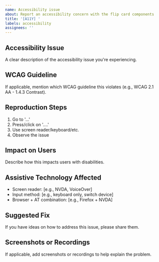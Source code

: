 ```yaml
---
name: Accessibility issue
about: Report an accessibility concern with the flip card components
title: '[A11Y] '
labels: accessibility
assignees: ''
---
```


## Accessibility Issue
A clear description of the accessibility issue you're experiencing.

## WCAG Guideline
If applicable, mention which WCAG guideline this violates (e.g., WCAG 2.1 AA - 1.4.3 Contrast).

## Reproduction Steps
1. Go to '...'
2. Press/click on '....'
3. Use screen reader/keyboard/etc.
4. Observe the issue

## Impact on Users
Describe how this impacts users with disabilities.

## Assistive Technology Affected
- Screen reader: [e.g., NVDA, VoiceOver]
- Input method: [e.g., keyboard only, switch device]
- Browser + AT combination: [e.g., Firefox + NVDA]

## Suggested Fix
If you have ideas on how to address this issue, please share them.

## Screenshots or Recordings
If applicable, add screenshots or recordings to help explain the problem.